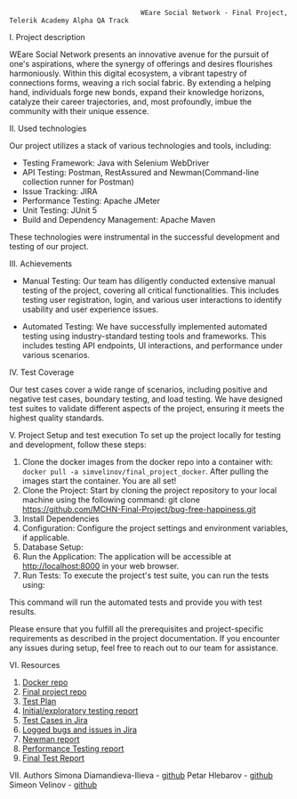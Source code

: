                                      WEare Social Network - Final Project, Telerik Academy Alpha QA Track

I. Project description

WEare Social Network presents an innovative avenue for the pursuit of one's aspirations, where the synergy of offerings and desires flourishes harmoniously. Within this digital ecosystem, a vibrant tapestry of connections forms, weaving a rich social fabric. By extending a helping hand, individuals forge new bonds, expand their knowledge horizons, catalyze their career trajectories, and, most profoundly, imbue the community with their unique essence.

II. Used technologies 

Our project utilizes a stack of various technologies and tools, including:

- Testing Framework: Java with Selenium WebDriver
- API Testing: Postman, RestAssured and Newman(Command-line collection runner for Postman)
- Issue Tracking: JIRA
- Performance Testing: Apache JMeter
- Unit Testing: JUnit 5
- Build and Dependency Management: Apache Maven

These technologies were instrumental in the successful development and testing of our project.

III. Achievements

- Manual Testing: Our team has diligently conducted extensive manual testing of the project, covering all critical functionalities. This includes testing user registration, login, and various user interactions to identify usability and user experience issues.

- Automated Testing: We have successfully implemented automated testing using industry-standard testing tools and frameworks. This includes testing API endpoints, UI interactions, and performance under various scenarios.

IV. Test Coverage

Our test cases cover a wide range of scenarios, including positive and negative test cases, boundary testing, and load testing. We have designed test suites to validate different aspects of the project, ensuring it meets the highest quality standards.

V. Project Setup and test execution
To set up the project locally for testing and development, follow these steps:

1. Clone the docker images from the docker repo into a container with: ```docker pull -a simvelinov/final_project_docker```. After pulling the images start the container. You are all set!
2. Clone the Project: Start by cloning the project repository to your local machine using the following command: git clone https://github.com/MCHN-Final-Project/bug-free-happiness.git
3. Install Dependencies
4. Configuration: Configure the project settings and environment variables, if applicable. 
5. Database Setup: 
6. Run the Application: The application will be accessible at [http://localhost:8000](http://localhost:8000) in your web browser.
7. Run Tests: To execute the project's test suite, you can run the tests using: 

This command will run the automated tests and provide you with test results.

Please ensure that you fulfill all the prerequisites and project-specific requirements as described in the project documentation. If you encounter any issues during setup, feel free to reach out to our team for assistance.

VI. Resources
1. [Docker repo](https://hub.docker.com/repository/docker/simvelinov/final_project_docker/general)
2. [Final project repo](https://github.com/MCHN-Final-Project/bug-free-happiness/tree/main)
3. [Test Plan](https://drive.google.com/file/d/15puq5XWKrBGZwFQJVNuef5pEOeFsSnUt/view?usp=sharing)
4. [Initial/exploratory testing report](https://drive.google.com/file/d/1vYETJy5eL2VHwcle3cVUmDyQXMj6f1XT/view?usp=sharing)
5. [Test Cases in Jira](https://simvel.atlassian.net/jira/software/c/projects/Q5FP/boards/6)
6. [Logged bugs and issues in Jira](https://simvel.atlassian.net/jira/software/c/projects/Q5FP/boards/4)
7. [Newman report]() 
8. [Performance Testing report]() 
9. [Final Test Report]() 

VII. Authors
Simona Diamandieva-Ilieva - [github](https://github.com/SimonaDiamandievaIlieva)
Petar Hlebarov - [github]()
Simeon Velinov - [github](https://github.com/SimeonVelinov/General)
